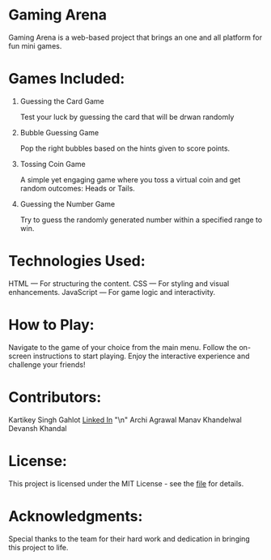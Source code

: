 # Gaming Arena

Gaming Arena is a web-based project that brings an one and all platform for fun mini games.


# Games Included:

1. Guessing the Card Game

   Test your luck by guessing the card that will be  drwan randomly
   

2. Bubble Guessing Game

   Pop the right bubbles based on the hints given to score points.
   
   
3. Tossing Coin Game

   A simple yet engaging game where you toss a virtual coin and get random outcomes: Heads or Tails.


4. Guessing the Number Game

   Try to guess the randomly generated number within a specified range to win.



# Technologies Used:

HTML — For structuring the content.
CSS — For styling and visual enhancements.
JavaScript — For game logic and interactivity.


 

# How to Play:

Navigate to the game of your choice from the main menu.
Follow the on-screen instructions to start playing.
Enjoy the interactive experience and challenge your friends!



# Contributors:

Kartikey Singh Gahlot [Linked In](https://www.linkedin.com/in/kartikey-singh-gahlot-58020124b/) "\n"
Archi Agrawal
Manav Khandelwal
Devansh Khandal



# License:

This project is licensed under the MIT License - see the  [file](https://github.com/Kartikey-Singh-Gahlot/Gaming-Arena/blob/main/LICENSE) for details.



# Acknowledgments:

Special thanks to the team for their hard work and dedication in bringing this project to life.
